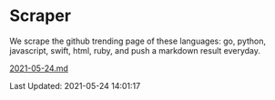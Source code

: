 # Scraper

We scrape the github trending page of these languages: go, python, javascript, swift, html, ruby, and push a markdown result everyday.

[2021-05-24.md](https://github.com/henson/Scraper/blob/master/2021-05-24.md)

Last Updated: 2021-05-24 14:01:17
